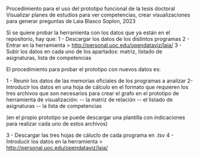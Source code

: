Procedimiento para el uso del prototipo funcional de la tesis doctoral 
Visualizar planes de estudios para ver competencias, crear visualizaciones para generar preguntas 
de Laia Blasco Soplon, 2023


Si se quiere probar la herramienta con los datos que ya están en el repositorio, hay que:
1 - Descargar los datos de los distintos programas
2 - Entrar en la herramienta > http://personal.uoc.edu/opendataviz/laia/
3 - Subir los datos en cada uno de los apartados: matriz, listado de asignaturas, lista de competencias 


El procedimiento para probar el prototipo con nuevos datos es:

1 - Reunir los datos de las memorias oficiales de los programas a analizar 
2- Introducir los datos en una hoja de cálculo en el formato que requieren los tres archivos que son necesarios para crear el grafo en el prototipo de herramienta de visualización: 
-- la matriz de relación
-- el listado de asignaturas 
-- la lista de competencias 

(en el propio prototipo se puede descargar una plantilla con indicaciones para realizar cada uno de estos archivos)

3 - Descargar las tres hojas de cáluclo de cada programa en .tsv
4 - Introducir los datos en la herramienta > http://personal.uoc.edu/opendataviz/laia/
